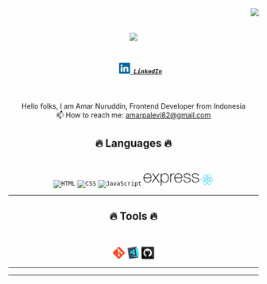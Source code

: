 <img align="right" src="https://visitor-badge.laobi.icu/badge?page_id=zarszz">

<h1 align="center">
  <a href="https://git.io/typing-svg">
    <img src="https://readme-typing-svg.herokuapp.com/?lines=Hello,+Folks...!+👋;I+am+Amar....;Nice+to+meet+you!&center=true&size=30">
  </a>
</h1>

<h5 align="center">
  <code>
    <a href="www.linkedin.com/in/amar-nuruddin-592282257/" title="LinkedIn Profile"><img width="22" src="images/linkedin.svg"> LinkedIn</a></code>
</h5>
<br>
<p align="center">
  Hello folks, I am Amar Nuruddin, Frontend Developer from Indonesia
  <br>
  📫 How to reach me: <a href="mailto: amarpalevi82@gmail.com"> amarpalevi82@gmail.com</a>
</p>

<h2 align="center">🔥 Languages 🔥</h2>
<br>
<p align="center">
  <code><img title="HTML" height="25" src="https://cdn.jsdelivr.net/gh/devicons/devicon/icons/html5/html5-plain.svg"></code>
  <code><img title="CSS" height="25" src="https://cdn.jsdelivr.net/gh/devicons/devicon/icons/css3/css3-plain.svg"rc="images/nestjs-icon.svg"></code>
  <code><img title="JavaScript" height="25" src="https://cdn.jsdelivr.net/gh/devicons/devicon/icons/javascript/javascript-plain.svg"></code>
  <code><img title="Express" height="25" src="images/express1.png"></code> 
  <code><img title="React" height="25" src="images/react-original.svg"></code>
</p>
<hr>

<h2 align="center">🔥 Tools 🔥</h2>
<br>
<p align="center">
  <code><img title="Git" height="25" src="images/git-original.svg"></code>
  <code><img title="Visual Studio Code" height="25" src="images/vscode.png"></code>
  <code><img title="GitHub" height="25" src="images/github.svg"></code>
</p>
<hr>

<hr>
